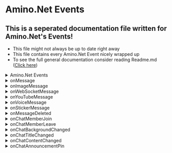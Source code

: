 # Amino.Net Events
## This is a seperated documentation file written for Amino.Net's Events!
- This file might not always be up to date right away
- This file contains every Amino.Net Event nicely wrapped up
- To see the full general documentation consider reading Readme.md ([Click here](https://github.com/FabioGaming/Amino.NET))


<details>
<summary id="functionName">Amino.Net Events</summary>

- This library features a number of events that you can subscribe to!
- All events run on an Amino.Client() instance!
- All events will return either a value or an Object.
</details>

<details>
<summary id="functionName">onMessage</summary>
<p id="functionDescription">This event fires each time the Client receives a Text message</p>

### Event:
- This event returns an Amino.Objects.Message object
### Example:
```CSharp
static void onMessageEvent(Amino.Objects.Message message) 
{
    Console.WriteLine($"User {message.Author.userName} has sent a message: {message.content} in chat: {message.chatId}");
}


[...]

static void main(string[] args) 
{
    [...]
    client.onMessage += onMessageEvent;
}
```

### Returns:
- Amino.Objects.Message
</details>

<details>
<summary id="functionName">onImageMessage</summary>
<p id="functionDescription">This event fires each time the Client receives an Image message</p>

### Event:
- This event returns an Amino.Objects.ImageMessage Object
### Example:
```CSharp
static void onImageMessageEvent(Amino.Objects.ImageMessage imageMessage) 
{
    Console.WriteLine($"User {imageMessage.Author.nickname} has sent an image: {imageMessage.mediaUrl}");
}


[...]

static void main(string[] args) 
{
    [...]
    client.onImageMessage += onImageMessageEvent;
}
```

### Returns:
- Amino.Objects.ImageMessage
</details>

<details>
<summary id="functionName">onWebSocketMessage</summary>
<p id="functionDescription">This event fires each time a websocket message has been recevied by the Client</p>

### Event:
- This event returns a string, that being the raw (probably JSON) websocket message
### Example:
```CSharp
static void onWebSocketMessageEvent(string socketMessage) 
{
    Console.WriteLine("Recevied websocket message: " + socketMessage);
}


[...]

static void main(string[] args) 
{
    [...]
    client.onWebSocketMessage += onWebSocketMessageEvent;
}
```

### Returns:
- string
</details>

<details>
<summary id="functionName">onYouTubeMessage</summary>
<p id="functionDescription">This event fires each time a YouTube message has been received by the Client</p>

### Event:
- This event returns an Amino.Objects.YouTubeMessage Object
### Example:
```CSharp
static void onYouTubeMessageEvent(Amino.Objects.YouTubeMessage youtubeMessage) 
{
    Console.WriteLine("Video title of the received Video: " + youtubeMessage.videoTitle);
}


[...]

static void main(string[] args) 
{
    [...]
    client.onYouTubeMessage += onYouTubeMessageEvent;
}
```

### Returns:
- Amino.Objects.YouTubeMessage
</details>

<details>
<summary id="functionName">onVoiceMessage</summary>
<p id="functionDescription">This event fires each time a Voice message / note is received by the Client</p>

### Event:
- This event returns an Amino.Objects.VoiceMessage Object
### Example:
```CSharp
static void onVoiceMessageEvent(Amino.Objects.VoiceMessage voiceMessage) 
{
    Console.WriteLine("URL to the audio file: " + voiceMessage.mediaValue);
    Console.WriteLine("Duration of the voice message: " + voiceMessage.Extensions.duration);
}


[...]

static void main(string[] args) 
{
    [...]
    client.onVoiceMessage += onVoiceMessageEvent;
}
```

### Returns:
- Amino.Objects.VoiceMessage
</details>

<details>
<summary id="functionName">onStickerMessage</summary>
<p id="functionDescription">This event fires each time an Amino sticker message has been received by the Client</p>

### Event:
- This event returns an Amino.Objects.StickerMessage Object
### Example:
```CSharp
static void onStickerMessageEvent(Amino.Objects.StickerMessage stickerMessage)
{
    Console.WriteLine("Sticker ID: " + stickerMessage.Sticker.stickerId);
}


[...]

static void main(string[] args) 
{
    [...]
    client.onStickerMessage += onStickerMessageEvent;
}
```

### Returns:
- Amino.Objects.StickerMessage
</details>


<details>
<summary id="functionName">onMessageDeleted</summary>
<p id="functionDescription">This event fires each time an Amino message has been deleted in any chat where the current Amino account is in</p>

### Event:
- This even returns an Amino.Objects.DeletedMessage Object
### Example:
```CSharp
static void onDeletedMessageEvent(Amino.Objects.DeletedMessage deletedMessage)
{
    Console.WriteLine($"User: {deletedMessage.Author.username}({deletedMessage.Author.userId}) has deleted a message in chat: {deletedMessage.chatId}");
}


[...]

static void main(string[] args) 
{
    [...]
    client.onMessageDeleted += onStickerMessageEvent;
}
```

### Returns:
- Amino.Objects.DeletedMessage
</details>


<details>
<summary id="functionName">onChatMemberJoin</summary>
<p id="functionDescription">This event fires each time an Amino user has joined a chat thread where the current Amino account is in</p>

### Event:
- This event returns an Amino.Obejcts.JoinedChatMember Object

### Example:
```CSharp
static void onUserChatJoinEvent(Amino.Objects.JoinedChatMember joinedMember)
{
    Console.WriteLine($"User: {joinedMember.Author.nickname} joined chat {joinedMember.chatId}");
}


[...]

static void main(string[] args) 
{
    [...]
    client.onChatMemberJoin += onUserChatJoinEvent;
}
```

### Returns:
- Amino.Objects.JoinedChatMember
</details>


<details>
<summary id="functionName">onChatMemberLeave</summary>
<p id="functionDescription">This even fires each time an Amino user has left a chat where the current Amino account is in</p>

### Event:
- This event returns an Amino.Objects.LeftChatMember Object
### Example:
```CSharp
static void onUserChatLeaveEvent(Amino.Objects.LeftChatMember leftMember)
{
    Console.WriteLine($"User: {leftMember.userId} left chat {leftMember.chatId}");
}


[...]

static void main(string[] args) 
{
    [...]
    client.onChatMemberLeave += onUserChatLeaveEvent;
}
```

### Returns:
- Amino.Objects.LeftChatMember
</details>


<details>
<summary id="functionName">onChatBackgroundChanged</summary>
<p id="functionDescription">This event fires each time an Amino chat thread background has been changed (only chats where the current Amino account is in)</p>

### Event:
- This event returns an Amino.Objects.ChatEvent Object

### Example:
```CSharp
static void onChatBackgroundChangedEvent(Amino.Objects.ChatEvent chatEvent)
{
    Console.WriteLine($"Background in Chat thread {chatEvent.chatId} has changed.");
}


[...]

static void main(string[] args) 
{
    [...]
    client.onChatBackgroundChanged += onChatBackgroundChangedEvent;
}
```

### Returns:
- Amino.Objects.ChatEvent
</details>


<details>
<summary id="functionName">onChatTitleChanged</summary>
<p id="functionDescription">This event fires each time an Amino chat thread Title has been changed (only for chats where the current Amino account is in)</p>

### Event:
- This event returns an Amino.Objects.ChatEvent Object
### Example:
```CSharp
static void onChatTitleChangedEvent(Amino.Objects.ChatEvent chatEvent)
{
    Console.WriteLine($"Title of Chat thread {chatEvent.chatId} has changed.");
}


[...]

static void main(string[] args) 
{
    [...]
    client.onChatTitleChanged += onChatTitleChangedEvent;
}
```

### Returns:
- Amino.Objects.ChatEvent
</details>


<details>
<summary id="functionName">onChatContentChanged</summary>
<p id="functionDescription">This event fires each time an Amino chat thread Content (Description) has been changed (only for chats where the current Amino account is in)</p>

### Event:
- This event returns an Amino.Objects.ChatEvent Object
### Example:
```CSharp
static void onChatContentChangedEvent(Amino.Objects.ChatEvent chatEvent)
{
    Console.WriteLine($"Content of Chat thread {chatEvent.chatId} has changed.");
}


[...]

static void main(string[] args) 
{
    [...]
    client.onChatContentChanged += onChatContentChangedEvent;
}
```

### Returns:
- Amino.Objects.ChatEvent
</details>



<details>
<summary id="functionName">onChatAnnouncementPin</summary>
<p id="functionDescription">This event fires each time an Amino chat Announcement has been pinned /    changed (only for chats where the current Amino account is in)</p>

### Event:
- This event returns an Amino.Objects.ChatAnnouncement Object
### Example:
```CSharp
static void onChatAnnouncementChangedEvent(Amino.Objects.ChatAnnouncement chatAnnouncement)
{
    Console.WriteLine($"Chat Announcement of Chat thread {chatAnnouncement.chatId} has changed to {chatAnnouncement.content}.");
}


[...]

static void main(string[] args) 
{
    [...]
    client.onChatAnnouncementPin += onChatAnnouncementChangedEvent;
}
```

### Returns:
- Amino.Objects.ChatAnnouncement
</details>


<!--- JUST A TEMPLATE

<details>
<summary id="functionName"></summary>
<p id="functionDescription"></p>

### Event:

### Example:
```CSharp
```

### Returns:
</details>
--->


<!---

<style>
#functionName {
    font-size:15px;
    font-weight: bold;
}
#functionDescription {
    font-style: italic
}

summary {
    padding: 8px;
    cursor: pointer;
}

</style> 

--->